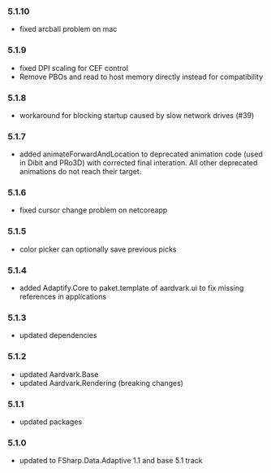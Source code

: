 ### 5.1.10
- fixed arcball problem on mac

### 5.1.9
- fixed DPI scaling for CEF control
- Remove PBOs and read to host memory directly instead for compatibility

### 5.1.8
- workaround for blocking startup caused by slow network drives (#39)

### 5.1.7
- added animateForwardAndLocation to deprecated animation code (used in Dibit and PRo3D) with corrected final interation. All other deprecated animations do not reach their target.

### 5.1.6
- fixed cursor change problem on netcoreapp

### 5.1.5
- color picker can optionally save previous picks

### 5.1.4
- added Adaptify.Core to paket.template of aardvark.ui to fix missing references in applications

### 5.1.3
- updated dependencies

### 5.1.2
- updated Aardvark.Base
- updated Aardvark.Rendering (breaking changes)

### 5.1.1
- updated packages

### 5.1.0
- updated to FSharp.Data.Adaptive 1.1 and base 5.1 track